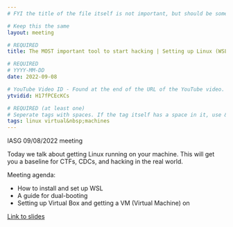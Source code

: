 ```yaml
---
# FYI the title of the file itself is not important, but should be somewhat relevant

# Keep this the same
layout: meeting

# REQUIRED
title: The MOST important tool to start hacking | Setting up Linux (WSL, VM, and dual-boot)

# REQUIRED
# YYYY-MM-DD
date: 2022-09-08

# YouTube Video ID - Found at the end of the URL of the YouTube video. Used to grab the thumbnail and the video embed.
ytvidid: H17fPCEcKCs

# REQUIRED (at least one)
# Seperate tags with spaces. If the tag itself has a space in it, use &nbsp; instead
tags: linux virtual&nbsp;machines
---
```


IASG 09/08/2022 meeting

Today we talk about getting Linux running on your machine. This will get you a baseline for CTFs, CDCs, and hacking in the real world.

Meeting agenda:

- How to install and set up WSL
- A guide for dual-booting
- Setting up Virtual Box and getting a VM (Virtual Machine) on

[Link to slides](https://docs.google.com/presentation/d/1KLdtKXE3YQrkE8ydxW4Y6ScbKA0IYJruyShzrdf3xjY/edit?usp=sharing)
